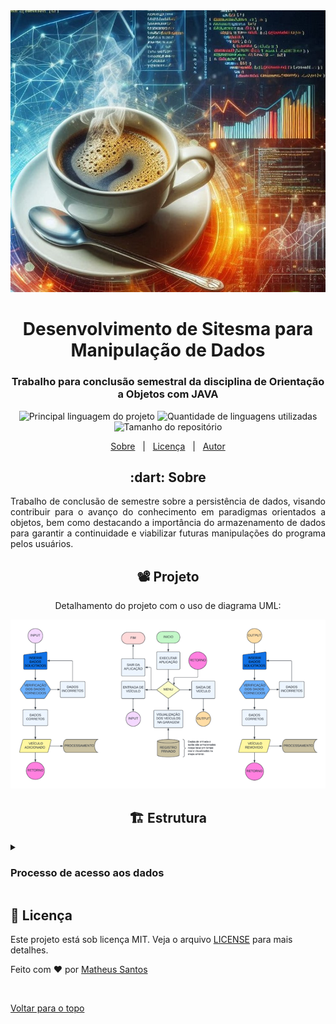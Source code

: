 <div align="center" id="top"> 
  <img src="./img/java_persistencia.jpg" alt="Java Persistencia de dados" />
</div>

<h1 align="center">Desenvolvimento de Sitesma para Manipulação de Dados</h1>

<h3 align="center">Trabalho para conclusão semestral da disciplina de Orientação a Objetos com JAVA</h3>

<p align="center">
  <img alt="Principal linguagem do projeto" src="https://img.shields.io/github/languages/top/Mathbull/DESENVOLVENDO-SISTEMA-P-MANIPULACAO-DE-DADOS-JAVA?color=56BEB8">

  <img alt="Quantidade de linguagens utilizadas" src="https://img.shields.io/github/languages/count/Mathbull/DESENVOLVENDO-SISTEMA-P-MANIPULACAO-DE-DADOS-JAVA?color=56BEB8">

  <img alt="Tamanho do repositório" src="https://img.shields.io/github/repo-size/Mathbull/DESENVOLVENDO-SISTEMA-P-MANIPULACAO-DE-DADOS-JAVA?color=56BEB8">
 
</p>

<p align="center">
  <a href="#dart-sobre">Sobre</a> &#xa0; | &#xa0; 
  <a href="#memo-licença">Licença</a> &#xa0; | &#xa0;
  <a href="https://github.com/isabellazramos" target="_blank">Autor</a>
</p>

<h2 align='center'>  :dart: Sobre </h2>

<p align="justify">
  Trabalho de conclusão de semestre sobre a persistência de dados, visando contribuir para o avanço do conhecimento em paradigmas orientados a objetos, bem como destacando a importância do armazenamento de dados para garantir a continuidade e viabilizar futuras manipulações do programa pelos usuários.
</p>

<h2 align='center'>📽️ Projeto</h2>
<p align="center">Detalhamento do projeto com o uso de diagrama UML:</p>

<div  align="center" >
    <img src="./img/uml.png" alt="Estrutura do programa usando diagrama UML" />
 </div>


<h2 align="center" > 🏗️ Estrutura </h2>

<details>
  <summary> <h3> Processo de acesso aos dados </h3> </summary>
 
A Classe `LerGaragemCSV`  é onde está todo o método utilizado para ler e retornar os dados presentes no csv, são eles: 
 
O método `pegaCsv(String file)` lê o conteúdo de um arquivo CSV e retorna os dados como uma única string. Ele primeiro abre o arquivo especificado usando um `FileInputStream` e, em seguida, usa um `InputStreamReader` com codificação UTF-8 para lê-lo como texto. O método cria um `BufferReader ` para facilitar a leitura da linha. Enquanto o arquivo CSV tiver linha, o método lê e adiciona a linha à variável de string criada, separando cada linha por um ponto e vírgula (;) entre elas. Caso ocorra uma exceção de E/S(IOException), o método imprimirá “erro pegaCsv”. Finalmente, a string de concatenação com o arquivo CSV é retornada. 

O método `guardarCarro(Carro aCar, String filePath)` adiciona uma nova entrada de carro no final do arquivo CSV. Ele abre o arquivo em modo de anexação utilizando um `FileWriter` com o parâmetro `true`, permitindo adicionar dados sem sobrescrever o conteúdo já existente. Esse `FileWriter` é envolvido em um `BufferedWriter` para melhorar a eficiência da escrita, e um `PrintWriter` é usado para facilitar a formatação da saída. Os dados do carro (ano, marca, modelo e placa) são então escritos no arquivo CSV, separados por vírgulas para que não ocorra erros, caso ocorra, uma exceção de E/S (IOException) acontecerá e o método simplesmente imprime uma linha em branco. 

O método `removerCar(String filePath, String aGaragem)` reescreve o arquivo CSV sem a entrada do carro especificado, passando a ideia de que o carro foi removido. Ele abre o arquivo em modo de escrita utilizando um `FileOutputStream`, o que sobrescreve todo o conteúdo existente. O `FileOutputStream` é envolvido em um `OutputStreamWriter` com codificação UTF-8, e um `PrintWriter` é criado para facilitar a escrita no arquivo. A string `aGaragem` é dividida em um array de strings utilizando o delimitador `;`, e o método itera sobre este array, escrevendo cada linha no arquivo CSV. Em caso de uma exceção de E/S (IOException), o método imprime "Erro na removerCar". 

</details>

## :memo: Licença ##

Este projeto está sob licença MIT. Veja o arquivo [LICENSE](LICENSE.md) para mais detalhes.


Feito com :heart: por <a href="https://github.com/Mathbull" target="_blank">Matheus Santos</a>

&#xa0;

<a href="#top">Voltar para o topo</a>
